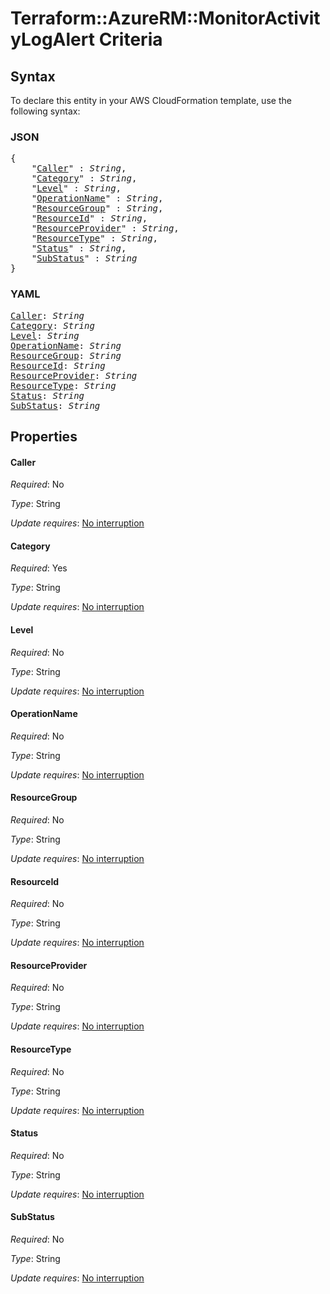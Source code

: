 # Terraform::AzureRM::MonitorActivityLogAlert Criteria

## Syntax

To declare this entity in your AWS CloudFormation template, use the following syntax:

### JSON

<pre>
{
    "<a href="#caller" title="Caller">Caller</a>" : <i>String</i>,
    "<a href="#category" title="Category">Category</a>" : <i>String</i>,
    "<a href="#level" title="Level">Level</a>" : <i>String</i>,
    "<a href="#operationname" title="OperationName">OperationName</a>" : <i>String</i>,
    "<a href="#resourcegroup" title="ResourceGroup">ResourceGroup</a>" : <i>String</i>,
    "<a href="#resourceid" title="ResourceId">ResourceId</a>" : <i>String</i>,
    "<a href="#resourceprovider" title="ResourceProvider">ResourceProvider</a>" : <i>String</i>,
    "<a href="#resourcetype" title="ResourceType">ResourceType</a>" : <i>String</i>,
    "<a href="#status" title="Status">Status</a>" : <i>String</i>,
    "<a href="#substatus" title="SubStatus">SubStatus</a>" : <i>String</i>
}
</pre>

### YAML

<pre>
<a href="#caller" title="Caller">Caller</a>: <i>String</i>
<a href="#category" title="Category">Category</a>: <i>String</i>
<a href="#level" title="Level">Level</a>: <i>String</i>
<a href="#operationname" title="OperationName">OperationName</a>: <i>String</i>
<a href="#resourcegroup" title="ResourceGroup">ResourceGroup</a>: <i>String</i>
<a href="#resourceid" title="ResourceId">ResourceId</a>: <i>String</i>
<a href="#resourceprovider" title="ResourceProvider">ResourceProvider</a>: <i>String</i>
<a href="#resourcetype" title="ResourceType">ResourceType</a>: <i>String</i>
<a href="#status" title="Status">Status</a>: <i>String</i>
<a href="#substatus" title="SubStatus">SubStatus</a>: <i>String</i>
</pre>

## Properties

#### Caller

_Required_: No

_Type_: String

_Update requires_: [No interruption](https://docs.aws.amazon.com/AWSCloudFormation/latest/UserGuide/using-cfn-updating-stacks-update-behaviors.html#update-no-interrupt)

#### Category

_Required_: Yes

_Type_: String

_Update requires_: [No interruption](https://docs.aws.amazon.com/AWSCloudFormation/latest/UserGuide/using-cfn-updating-stacks-update-behaviors.html#update-no-interrupt)

#### Level

_Required_: No

_Type_: String

_Update requires_: [No interruption](https://docs.aws.amazon.com/AWSCloudFormation/latest/UserGuide/using-cfn-updating-stacks-update-behaviors.html#update-no-interrupt)

#### OperationName

_Required_: No

_Type_: String

_Update requires_: [No interruption](https://docs.aws.amazon.com/AWSCloudFormation/latest/UserGuide/using-cfn-updating-stacks-update-behaviors.html#update-no-interrupt)

#### ResourceGroup

_Required_: No

_Type_: String

_Update requires_: [No interruption](https://docs.aws.amazon.com/AWSCloudFormation/latest/UserGuide/using-cfn-updating-stacks-update-behaviors.html#update-no-interrupt)

#### ResourceId

_Required_: No

_Type_: String

_Update requires_: [No interruption](https://docs.aws.amazon.com/AWSCloudFormation/latest/UserGuide/using-cfn-updating-stacks-update-behaviors.html#update-no-interrupt)

#### ResourceProvider

_Required_: No

_Type_: String

_Update requires_: [No interruption](https://docs.aws.amazon.com/AWSCloudFormation/latest/UserGuide/using-cfn-updating-stacks-update-behaviors.html#update-no-interrupt)

#### ResourceType

_Required_: No

_Type_: String

_Update requires_: [No interruption](https://docs.aws.amazon.com/AWSCloudFormation/latest/UserGuide/using-cfn-updating-stacks-update-behaviors.html#update-no-interrupt)

#### Status

_Required_: No

_Type_: String

_Update requires_: [No interruption](https://docs.aws.amazon.com/AWSCloudFormation/latest/UserGuide/using-cfn-updating-stacks-update-behaviors.html#update-no-interrupt)

#### SubStatus

_Required_: No

_Type_: String

_Update requires_: [No interruption](https://docs.aws.amazon.com/AWSCloudFormation/latest/UserGuide/using-cfn-updating-stacks-update-behaviors.html#update-no-interrupt)

